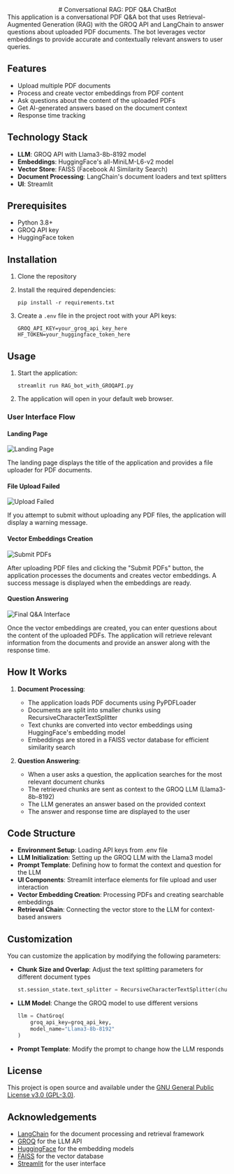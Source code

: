 <div align="center">
# Conversational RAG: PDF Q&A ChatBot
</div>
This application is a conversational PDF Q&A bot that uses Retrieval-Augmented Generation (RAG) with the GROQ API and LangChain to answer questions about uploaded PDF documents. The bot leverages vector embeddings to provide accurate and contextually relevant answers to user queries.

## Features

- Upload multiple PDF documents
- Process and create vector embeddings from PDF content
- Ask questions about the content of the uploaded PDFs
- Get AI-generated answers based on the document context
- Response time tracking

## Technology Stack

- **LLM**: GROQ API with Llama3-8b-8192 model
- **Embeddings**: HuggingFace's all-MiniLM-L6-v2 model
- **Vector Store**: FAISS (Facebook AI Similarity Search)
- **Document Processing**: LangChain's document loaders and text splitters
- **UI**: Streamlit

## Prerequisites

- Python 3.8+
- GROQ API key
- HuggingFace token

## Installation

1. Clone the repository

2. Install the required dependencies:
   ```
   pip install -r requirements.txt
   ```

3. Create a `.env` file in the project root with your API keys:
   ```
   GROQ_API_KEY=your_groq_api_key_here
   HF_TOKEN=your_huggingface_token_here
   ```

## Usage

1. Start the application:
   ```
   streamlit run RAG_bot_with_GROQAPI.py
   ```

2. The application will open in your default web browser.

### User Interface Flow

#### Landing Page

![Landing Page](output_images/landing.png)

The landing page displays the title of the application and provides a file uploader for PDF documents.

#### File Upload Failed

![Upload Failed](output_images/uploadsfail.png)

If you attempt to submit without uploading any PDF files, the application will display a warning message.

#### Vector Embeddings Creation

![Submit PDFs](output_images/submit.png)

After uploading PDF files and clicking the "Submit PDFs" button, the application processes the documents and creates vector embeddings. A success message is displayed when the embeddings are ready.

#### Question Answering

![Final Q&A Interface](output_images/final.png)

Once the vector embeddings are created, you can enter questions about the content of the uploaded PDFs. The application will retrieve relevant information from the documents and provide an answer along with the response time.

## How It Works

1. **Document Processing**:
   - The application loads PDF documents using PyPDFLoader
   - Documents are split into smaller chunks using RecursiveCharacterTextSplitter
   - Text chunks are converted into vector embeddings using HuggingFace's embedding model
   - Embeddings are stored in a FAISS vector database for efficient similarity search

2. **Question Answering**:
   - When a user asks a question, the application searches for the most relevant document chunks
   - The retrieved chunks are sent as context to the GROQ LLM (Llama3-8b-8192)
   - The LLM generates an answer based on the provided context
   - The answer and response time are displayed to the user

## Code Structure

- **Environment Setup**: Loading API keys from .env file
- **LLM Initialization**: Setting up the GROQ LLM with the Llama3 model
- **Prompt Template**: Defining how to format the context and question for the LLM
- **UI Components**: Streamlit interface elements for file upload and user interaction
- **Vector Embedding Creation**: Processing PDFs and creating searchable embeddings
- **Retrieval Chain**: Connecting the vector store to the LLM for context-based answers

## Customization

You can customize the application by modifying the following parameters:

- **Chunk Size and Overlap**: Adjust the text splitting parameters for different document types
  ```python
  st.session_state.text_splitter = RecursiveCharacterTextSplitter(chunk_size=1000, chunk_overlap=200)
  ```

- **LLM Model**: Change the GROQ model to use different versions
  ```python
  llm = ChatGroq(
      groq_api_key=groq_api_key,
      model_name="Llama3-8b-8192"
  )
  ```
- **Prompt Template**: Modify the prompt to change how the LLM responds


## License

This project is open source and available under the [GNU General Public License v3.0 (GPL-3.0)](LICENSE).

## Acknowledgements

- [LangChain](https://github.com/langchain-ai/langchain) for the document processing and retrieval framework
- [GROQ](https://groq.com/) for the LLM API
- [HuggingFace](https://huggingface.co/) for the embedding models
- [FAISS](https://github.com/facebookresearch/faiss) for the vector database
- [Streamlit](https://streamlit.io/) for the user interface
